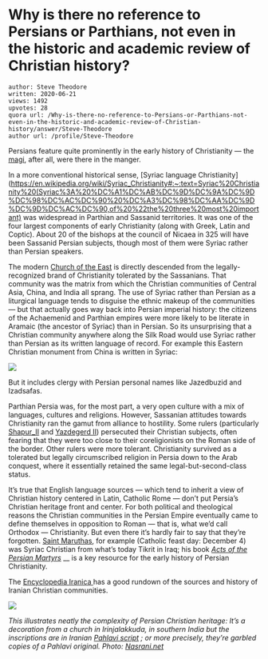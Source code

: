 # Why is there no reference to Persians or Parthians, not even in the historic and academic review of Christian history?

	author: Steve Theodore
	written: 2020-06-21
	views: 1492
	upvotes: 28
	quora url: /Why-is-there-no-reference-to-Persians-or-Parthians-not-even-in-the-historic-and-academic-review-of-Christian-history/answer/Steve-Theodore
	author url: /profile/Steve-Theodore


Persians feature quite prominently in the early history of Christianity — the [magi](https://en.wikipedia.org/wiki/Magi), after all, were there in the manger.

In a more conventional historical sense, [Syriac language Christianity](https://en.wikipedia.org/wiki/Syriac_Christianity#:~:text=Syriac%20Christianity%20(Syriac%3A%20%DC%A1%DC%AB%DC%9D%DC%9A%DC%9D%DC%98%DC%AC%DC%90%20%DC%A3%DC%98%DC%AA%DC%9D%DC%9D%DC%AC%DC%90,of%20%22the%20three%20most%20important) was widespread in Parthian and Sassanid territories. It was one of the four largest components of early Christianity (along with Greek, Latin and Coptic). About 20 of the bishops at the council of Nicaea in 325 will have been Sassanid Persian subjects, though most of them were Syriac rather than Persian speakers.

The modern [Church of the East](https://en.wikipedia.org/wiki/Church_of_the_East) is directly descended from the legally-recognized brand of Christianity tolerated by the Sassanians. That community was the matrix from which the Christian communities of Central Asia, China, and India all sprang. The use of Syriac rather than Persian as a liturgical language tends to disguise the ethnic makeup of the communities — but that actually goes way back into Persian imperial history: the citizens of the Achaemenid and Parthian empires were more likely to be literate in Aramaic (the ancestor of Syriac) than in Persian. So its unsurprising that a Christian community anywhere along the Silk Road would use Syriac rather than Persian as its written language of record. For example this Eastern Christian monument from China is written in Syriac:

![](https://qph.fs.quoracdn.net/main-qimg-9fab51ee02afe25186acafd2273aaf5e-c)

But it includes clergy with Persian personal names like Jazedbuzid and Izadsafas.

Parthian Persia was, for the most part, a very open culture with a mix of languages, cultures and religions. However, Sassanian attitudes towards Christianity ran the gamut from alliance to hostility. Some rulers (particularly [Shapur_II](https://en.wikipedia.org/wiki/Shapur_II) and [Yazdegerd II](https://en.wikipedia.org/wiki/Yazdegerd_II)) persecuted their Christian subjects, often fearing that they were too close to their coreligionists on the Roman side of the border. Other rulers were more tolerant. Christianity survived as a tolerated but legally circumscribed religion in Persia down to the Arab conquest, where it essentially retained the same legal-but-second-class status.

It’s true that English language sources — which tend to inherit a view of Christian history centered in Latin, Catholic Rome — don’t put Persia’s Christian heritage front and center. For both political and theological reasons the Christian communities in the Persian Empire eventually came to define themselves in opposition to Roman — that is, what we’d call Orthodox — Christianity. But even there it’s hardly fair to say that they’re forgotten. [Saint Maruthas](https://www.newadvent.org/cathen/09748a.htm), for example (Catholic feast day: December 4) was Syriac Christian from what’s today Tikrit in Iraq; his book _[Acts of the Persian Martyrs](http://www.iranicaonline.org/articles/acts-of-the-persian-martyrs)_ __ is a key resource for the early history of Persian Christianity.

The [Encyclopedia Iranica ](http://www.iranicaonline.org/articles/christianity-index)has a good rundown of the sources and history of Iranian Christian communities.

![](https://qph.fs.quoracdn.net/main-qimg-a5857ddaf55043298468b70fc718b3ac)

_This illustrates neatly the complexity of Persian Christian heritage: It’s a decoration from a church in Irinjalakkuda, in southern India but the inscriptions are in Iranian_ _[Pahlavi script](https://en.wikipedia.org/wiki/Pahlavi_scripts)_ _; or more precisely, they’re garbled copies of a Pahlavi original. Photo:_ _[Nasrani.net](https://www.nasrani.net/2017/10/07/pahlavi-inscribed-sliva-irinjalakkuda-appraisal-iconography-theology/)_ 

